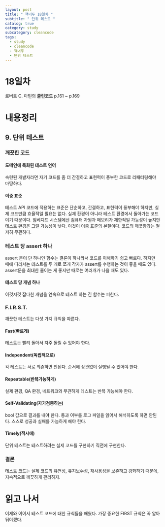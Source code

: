 ```yaml
---
layout: post
title: " 책너두 18일차 "
subtitle: " 단위 테스트 "
catalog: true
category: study
subcategory: cleancode
tags:
  - study
  - cleancode
  - 책너두
  - 단위 테스트
---
```


# 18일차

로버트 C. 마틴의 **클린코드** p.161 ~ p.169

# 내용정리

## 9. 단위 테스트

### 깨끗한 코드

#### 도메인에 특화된 테스트 언어

숙련된 개발자라면 자기 코드를 좀 더 간결하고 표현력이 풍부한 코드로 리패터링해야 마땅하다.

#### 이중 표준

테스트 API 코드에 적용하는 표준은 단순하고, 간결하고, 표현력이 풍부해야 하지만, 실제 코드만큼 효율적일 필요는 없다. 실제 환경이 아니라 테스트 환경에서 돌아가는 코드이기 때문이다. 임베디드 시스템에선 컴퓨터 자원과 메모리가 제한적일 가능성이 높지만 테스트 환경은 그럴 가능성이 낮다. 이것이 이중 표준의 본질이다. 코드의 깨끗함과는 철저히 무관하다.

### 테스트 당 assert 하나

assert 문이 단 하나인 함수는 결론이 하나라서 코드를 이해하기 쉽고 빠르다. 하지만 때에 따라서는 테스트를 두 개로 쪼개 각자가 assert를 수행하는 것이 좋을 때도 있다. assert문을 최대한 줄이는 게 좋지만 때로는 여러개가 나을 때도 있다.

#### 테스트 당 개념 하나

이것저것 잡다한 개념을 연속으로 테스트 하는 긴 함수는 피한다.

### F.I.R.S.T.

깨끗한 테스트는 다섯 가지 규칙을 따른다.

#### Fast(빠르게)

테스트는 빨리 돌아서 자주 돌릴 수 있어야 한다.

#### Independent(독립적으로)

각 테스트는 서로 의존하면 안된다. 순서에 상관없이 실행될 수 있어야 한다.

#### Repeatable(반복가능하게)

실제 환경, QA 환경, 네트워크와 무관하게 테스트는 반복 가능해야 한다.

#### Self-Validating(자가검증하는)

bool 값으로 결과를 내야 한다. 통과 여부를 로그 파일을 읽어서 해석하도록 하면 안된다. 스스로 성공과 실패를 가늠하게 해야 한다.

#### Timely(적시에)

단위 테스트는 테스트하려는 실제 코드를 구현하기 직전에 구현한다.

### 결론

테스트 코드는 실제 코드의 유연성, 유지보수성, 재사용성을 보존하고 강화하기 때문에, 지속적으로 깨끗하게 관리하자.

# 읽고 나서

어제와 이어서 테스트 코드에 대한 규칙들을 배웠다. 가장 중요한 FIRST 규칙은 꼭 알아둬야겠다.
